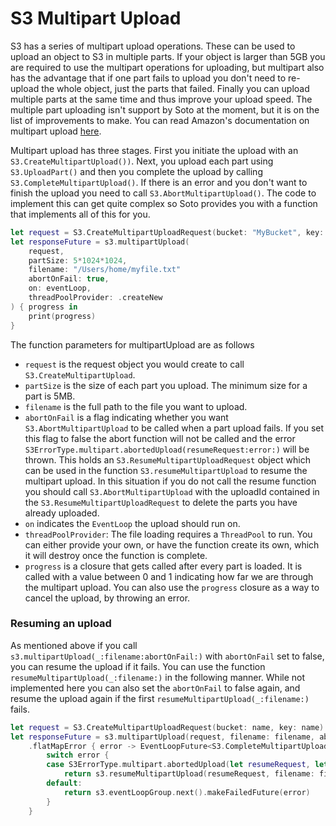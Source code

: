 # S3 Multipart Upload

S3 has a series of multipart upload operations. These can be used to upload an object to S3 in multiple parts. If your object is larger than 5GB you are required to use the multipart operations for uploading, but multipart also has the advantage that if one part fails to upload you don't need to re-upload the whole object, just the parts that failed. Finally you can upload multiple parts at the same time and thus improve your upload speed. The multiple part uploading isn't support by Soto at the moment, but it is on the list of improvements to make. You can read  Amazon's documentation on multipart upload [here](https://docs.aws.amazon.com/AmazonS3/latest/dev/mpuoverview.html).

Multipart upload has three stages. First you initiate the upload with an `S3.CreateMultipartUpload())`. Next, you upload each part using `S3.UploadPart()` and then you complete the upload by calling `S3.CompleteMultipartUpload()`. If there is an error and you don't want to finish the upload you need to call `S3.AbortMultipartUpload()`. The code to implement this can get quite complex so Soto provides you with a function that implements all of this for you.

```swift
let request = S3.CreateMultipartUploadRequest(bucket: "MyBucket", key: "MyFile.txt")
let responseFuture = s3.multipartUpload(
    request,
    partSize: 5*1024*1024,
    filename: "/Users/home/myfile.txt"
    abortOnFail: true,
    on: eventLoop,
    threadPoolProvider: .createNew
) { progress in
    print(progress)
}
```

The function parameters for multipartUpload are as follows
- `request` is the request object you would create to call `S3.CreateMultipartUpload`.
- `partSize` is the size of each part you upload. The minimum size for a part is 5MB.
- `filename` is the full path to the file you want to upload.
- `abortOnFail` is a flag indicating whether you want `S3.AbortMultipartUpload` to be called when a part upload fails. If you set this flag to false the abort function will not be called and the error `S3ErrorType.multipart.abortedUpload(resumeRequest:error:)` will be thrown. This holds an `S3.ResumeMultipartUploadRequest` object which can be used in the function `S3.resumeMultipartUpload` to resume the multipart upload. In this situation if you do not call the resume function you should call `S3.AbortMultipartUpload` with the uploadId contained in the `S3.ResumeMultipartUploadRequest` to delete the parts you have already uploaded.
- `on` indicates the `EventLoop` the upload should run on.
- `threadPoolProvider`: The file loading requires a `ThreadPool` to run. You can either provide your own, or have the function create its own, which it will destroy once the function is complete.
- `progress` is a closure that gets called after every part is loaded. It is called with a value between 0 and 1 indicating how far we are through the multipart upload. You can also use the `progress` closure as a way to cancel the upload, by throwing an error.

### Resuming an upload

As mentioned above if you call `s3.multipartUpload(_:filename:abortOnFail:)` with `abortOnFail` set to false, you can resume the upload if it fails. You can use the function `resumeMultipartUpload(_:filename:)` in the following manner. While not implemented here you can also set the `abortOnFail` to false again, and resume the upload again if the first `resumeMultipartUpload(_:filename:)` fails.   

```swift
let request = S3.CreateMultipartUploadRequest(bucket: name, key: name)
let responseFuture = s3.multipartUpload(request, filename: filename, abortOnFail: false)
    .flatMapError { error -> EventLoopFuture<S3.CompleteMultipartUploadOutput> in
        switch error {
        case S3ErrorType.multipart.abortedUpload(let resumeRequest, let error):
            return s3.resumeMultipartUpload(resumeRequest, filename: filename) { print("Progress \($0 * 100)") }
        default:
            return s3.eventLoopGroup.next().makeFailedFuture(error)
        }
    }
```  
